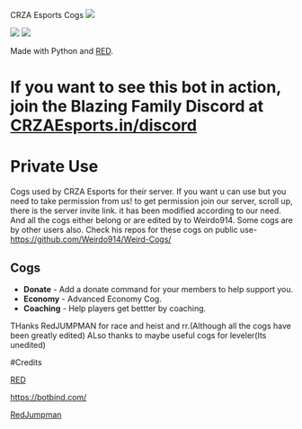 CRZA Esports Cogs
<img src="https://cdn.discordapp.com/attachments/545297145067077643/712988957461446686/20200427_194012.png">

[<img src="https://discordapp.com/api/guilds/567325025649033236/widget.png?style=shield">](https://discord.gg/ZyWVs5z) [<img src="https://img.shields.io/badge/discord-py-blue.svg">](https://github.com/Rapptz/discord.py)

Made with Python and [RED](https://github.com/Cog-Creators/Red-DiscordBot).

# If you want to see this bot in action, join the Blazing Family Discord at [CRZAEsports.in/discord](http://discord.gg/nnp9Zw5)

# Private Use
Cogs used by CRZA Esports for their server. If you want u can use but you need to take permission from us! to get permission join our server, scroll up, there is the server invite link. it has been modified according to our need.
And all the cogs either belong or are edited by to Weirdo914. Some cogs are by other users also.
Check his repos for these cogs on public use- https://github.com/Weirdo914/Weird-Cogs/

## Cogs
 * **Donate** - Add a donate command for your members to help support you.
 * **Economy** - Advanced Economy Cog.
 * **Coaching** - Help players get bettter by coaching.

THanks RedJUMPMAN for race and heist and rr.(Although all the cogs have been greatly edited)
ALso thanks to maybe useful cogs for leveler(Its unedited)

#Credits


[RED](https://github.com/Cog-Creators/Red-DiscordBot)

https://botbind.com/

[RedJumpman](https://github.com/RedJumpman)
